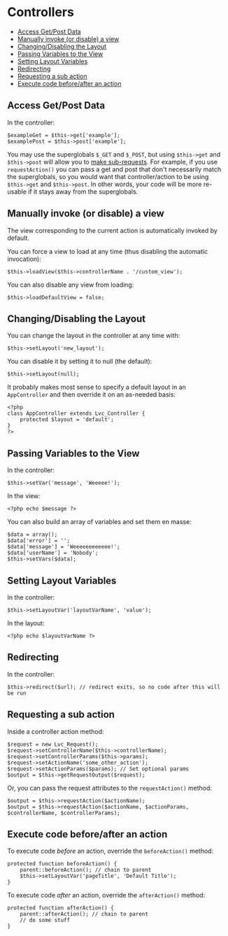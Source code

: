Controllers
===========

* [Access Get/Post Data](#access_get_post_data)
* [Manually invoke (or disable) a view](#manually_invoke_view)
* [Changing/Disabling the Layout](#changing_the_layout)
* [Passing Variables to the View](#passing_variables_to_the_view)
* [Setting Layout Variables](#setting_layout_variables)
* [Redirecting](#redirecting)
* [Requesting a sub action](#requesting_a_sub_action)
* [Execute code before/after an action](#execute_code_before_after_an_action)

<a name="access_get_post_data"></a>
Access Get/Post Data
--------------------

In the controller:

	$exampleGet = $this->get['example'];
	$examplePost = $this->post['example'];

You may use the superglobals `$_GET` and `$_POST`, but using `$this->get` and `$this->post` will allow you to [make sub-requests](#requesting_a_sub_action).  For example, if you use `requestAction()` you can pass a get and post that don't necessarily match the superglobals, so you would want that controller/action to be using `$this->get` and `$this->post`.  In other words, your code will be more re-usable if it stays away from the superglobals.

<a name="manually_invoke_view"></a>
Manually invoke (or disable) a view
-----------------------------------

The view corresponding to the current action is automatically invoked by default.

You can force a view to load at any time (thus disabling the automatic invocation):

	$this->loadView($this->controllerName . '/custom_view');

You can also disable any view from loading:

	$this->loadDefaultView = false;

<a name="changing_the_layout"></a>
Changing/Disabling the Layout
-----------------------------

You can change the layout in the controller at any time with:

	$this->setLayout('new_layout');

You can disable it by setting it to null (the default):

	$this->setLayout(null);

It probably makes most sense to specify a default layout in an `AppController` and then override it on an as-needed basis:

	<?php
	class AppController extends Lvc_Controller {
		protected $layout = 'default';
	}
	?>

<a name="passing_variables_to_the_view"></a>
Passing Variables to the View
-----------------------------

In the controller:

	$this->setVar('message', 'Weeeee!');

In the view:

	<?php echo $message ?>

You can also build an array of variables and set them en masse:

	$data = array();
	$data['error'] = '';
	$data['message'] = 'Weeeeeeeeeeee!';
	$data['userName'] = 'Nobody';
	$this->setVars($data);

<a name="setting_layout_variables"></a>
Setting Layout Variables
------------------------

In the controller:

	$this->setLayoutVar('layoutVarName', 'value');

In the layout:

	<?php echo $layoutVarName ?>

<a name="redirecting"></a>
Redirecting
-----------

In the controller:

	$this->redirect($url); // redirect exits, so no code after this will be run

<a name="requesting_a_sub_action"></a>
Requesting a sub action
-----------------------

Inside a controller action method:

	$request = new Lvc_Request();
	$request->setControllerName($this->controllerName);
	$request->setControllerParams($this->params);
	$request->setActionName('some_other_action');
	$request->setActionParams($params); // Set optional params
	$output = $this->getRequestOutput($request);

Or, you can pass the request attributes to the `requestAction()` method:

	$output = $this->requestAction($actionName);
	$output = $this->requestAction($actionName, $actionParams, $controllerName, $controllerParams);

<a name="execute_code_before_after_an_action"></a>
Execute code before/after an action
-----------------------------------

To execute code *before* an action, override the `beforeAction()` method:

	protected function beforeAction() {
		parent::beforeAction(); // chain to parent
		$this->setLayoutVar('pageTitle', 'Default Title');
	}

To execute code *after* an action, override the `afterAction()` method:

	protected function afterAction() {
		parent::afterAction(); // chain to parent
		// do some stuff
	}
